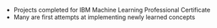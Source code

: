 - Projects completed for IBM Machine Learning Professional Certificate
- Many are first attempts at implementing newly learned concepts
